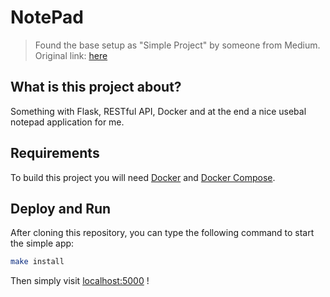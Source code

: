 # NotePad
 > Found the base setup as "Simple Project" by someone from Medium. Original link: [here]

## What is this project about?

Something with Flask, RESTful API, Docker and at the end a nice usebal notepad application for me. 

## Requirements

To build this project you will need [Docker][Docker Install] and [Docker Compose][Docker Compose Install].

## Deploy and Run

After cloning this repository, you can type the following command to start the simple app:

```sh
make install
```

Then simply visit [localhost:5000][App] !


[Docker Install]:  https://docs.docker.com/install/
[Docker Compose Install]: https://docs.docker.com/compose/install/
[App]: http://127.0.0.1:5000
[here]: https://medium.com/@daniel.carlier/how-to-build-a-simple-flask-restful-api-with-docker-compose-2d849d738137
